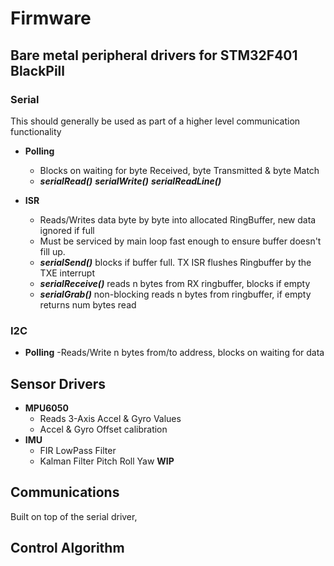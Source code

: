 # Firmware 

## Bare metal peripheral drivers for STM32F401 BlackPill

### Serial

This should generally be used as part of a higher level communication functionality 

* **Polling** 
  *  Blocks on waiting for byte Received, byte Transmitted & byte Match
  * ***serialRead()*** ***serialWrite()*** ***serialReadLine()***

* **ISR**      
  * Reads/Writes data byte by byte into allocated RingBuffer, new data ignored if full  
  * Must be serviced by main loop fast enough to ensure buffer doesn't fill up.
  * ***serialSend()*** blocks if buffer full. TX ISR flushes Ringbuffer by the TXE interrupt
  * ***serialReceive()*** reads n bytes from RX ringbuffer, blocks if empty 
  * ***serialGrab()*** non-blocking reads n bytes from ringbuffer, if empty returns num bytes read


### I2C
 * **Polling** -Reads/Write n bytes from/to address, blocks on waiting for data


## Sensor Drivers

* **MPU6050**  
  * Reads 3-Axis Accel & Gyro Values
  * Accel & Gyro Offset calibration
* **IMU**
  * FIR LowPass Filter
  * Kalman Filter Pitch Roll Yaw **WIP** 
   


## Communications 

Built on top of the serial driver, 



## Control Algorithm 



